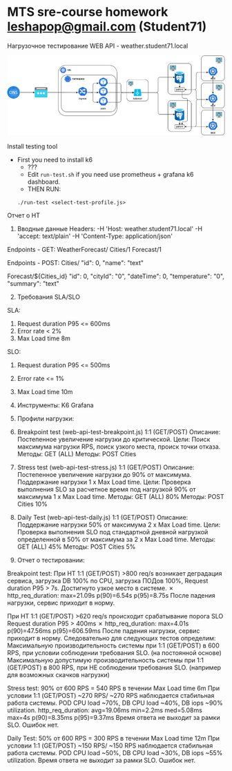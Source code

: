 # MTS sre-course homework leshapop@gmail.com (Student71)

Нагрузочное тестирование WEB API - weather.student71.local

![homework postgresql cluster](../images/pg_cluster.png)

Install testing tool

- First you need to install k6
   - ???
   - Edit `run-test.sh` if you need use prometheus + grafana k6 dashboard.
   - THEN RUN:
  ```
  ./run-test <select-test-profile.js>

  ```

Отчет о НТ
1. Вводные данные
Headers:
-H 'Host: weather.student71.local'
-H 'accept: text/plain'
-H 'Content-Type: application/json'

Endpoints - GET:
WeatherForecast/
Cities/1
Forecast/1

Endpoints - POST:
Cities/
  "id": 0,
  "name": "text"
  
Forecast/${Cities_id}
  "id": 0,
  "cityId": "0",
  "dateTime": 0,
  "temperature": "0",
  "summary": "text"

2. Требования SLA/SLO

SLA: 
1. Request duration P95 <= 600ms
2. Error rate < 2%
3. Max Load time 8m

SLO:
1. Request duration P95 <= 500ms
2. Error rate <= 1%
3. Max Load time 10m

3. Инструменты:
K6 Grafana

4. Профили нагрузки:

1. Breakpoint test (web-api-test-breakpoint.js) 1:1 (GET/POST)
Описание: Постепенное увеличение нагрузки до критической.
Цели: Поиск максимума нагрузки RPS, поиск узкого места, происк точки отказа.
Методы: GET (ALL)
Методы: POST Cities

3. Stress test (web-api-test-stress.js) 1:1 (GET/POST)
Описание: Постепенное увеличение нагрузки до 90% от максимума. Поддержание нагрузки 1 x Max Load time.
Цели: Проверка выполнения SLO за расчетное время под нагрузкой 90% от максимума 1 x Max Load time.
Методы: GET (ALL) 80%
Методы: POST Cities 10%

5. Daily Test (web-api-test-daily.js) 1:1 (GET/POST)
Описание: Поддержание нагрузки 50% от максимума 2 x Max Load time.
Цели: Проверка выполнения SLO под стандартной дневной нагрузкой определенной в 50% от максимума за 2 x Max Load time.
Методы: GET (ALL) 45%
Методы: POST Cities 5%

6. Отчет о тестировании:

Breakpoint test: 
При НТ 1:1 (GET/POST) >800 req/s возникает деградация сервиса, загрузка DB 100% по CPU, загрузка ПОДов 100%, Request duration P95 > 7s. Достигнуто узкое место в системе.
✗ http_req_duration: max=21.09s   p(90)=6.54s    p(95)=8.75s
После падения нагрузки, сервис приходит в норму.

При НТ 1:1 (GET/POST) >620 req/s происходит срабатывание порога SLO Request duration P95 > 400ms
✗ http_req_duration: max=4.01s    p(90)=47.56ms  p(95)=606.59ms
После падения нагрузки, сервис приходит в норму.
Следовательно для следующих тестов определим:
Максимальную производительность системы при 1:1 (GET/POST) в 600 RPS, при условии соблюдении требования SLO. (на постоянной основе)
Максимальную допустимую производительность системы при 1:1 (GET/POST) в 800 RPS, при НЕ соблюдении требования SLO. (например для возможных скачков нагрузки)

Stress test:
90% от 600 RPS = 540 RPS в течении Max Load time 6m
При условии 1:1 (GET/POST) ~270 RPS/ ~270 RPS наблюдается стабильная работа системы. POD CPU load ~70%, DB CPU load ~40%, DB iops ~90% utilization.
http_req_duration: avg=19.06ms min=2.2ms  med=5.08ms  max=4s p(90)=8.35ms   p(95)=9.37ms
Время ответа не выходит за рамки SLO. Ошибок нет.

Daily Test:
50% от 600 RPS = 300 RPS в течении Max Load time 12m
При условии 1:1 (GET/POST) ~150 RPS/ ~150 RPS наблюдается стабильная работа системы. POD CPU load ~50%, DB CPU load ~30%, DB iops ~55% utilization.
Время ответа не выходит за рамки SLO. Ошибок нет.
